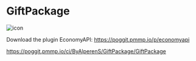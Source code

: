 # GiftPackage

![icon](https://user-images.githubusercontent.com/49764317/98851005-ad701500-2466-11eb-8ac3-607c7bdfca18.png)

Download the plugin EconomyAPI: https://poggit.pmmp.io/p/economyapi

https://poggit.pmmp.io/ci/ByAlperenS/GiftPackage/GiftPackage
